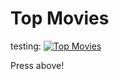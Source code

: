 # Top Movies
 testing: 
[![Top Movies](https://img.shields.io/endpoint?url=https://dashboard.cypress.io/badge/simple/3wozgw&style=flat&logo=cypress)](https://dashboard.cypress.io/projects/3wozgw/runs)

Press above!
